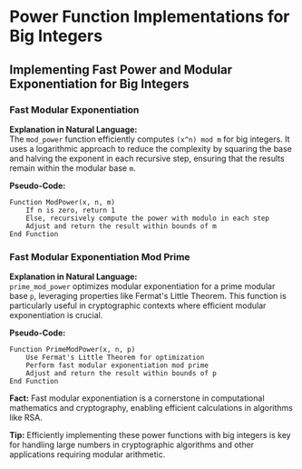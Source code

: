 
# Power Function Implementations for Big Integers

## Implementing Fast Power and Modular Exponentiation for Big Integers

### Fast Modular Exponentiation
**Explanation in Natural Language:**  
The `mod_power` function efficiently computes `(x^n) mod m` for big integers. It uses a logarithmic approach to reduce the complexity by squaring the base and halving the exponent in each recursive step, ensuring that the results remain within the modular base `m`.

**Pseudo-Code:**
```
Function ModPower(x, n, m)
    If n is zero, return 1
    Else, recursively compute the power with modulo in each step
    Adjust and return the result within bounds of m
End Function
```

### Fast Modular Exponentiation Mod Prime
**Explanation in Natural Language:**  
`prime_mod_power` optimizes modular exponentiation for a prime modular base `p`, leveraging properties like Fermat's Little Theorem. This function is particularly useful in cryptographic contexts where efficient modular exponentiation is crucial.

**Pseudo-Code:**
```
Function PrimeModPower(x, n, p)
    Use Fermat's Little Theorem for optimization
    Perform fast modular exponentiation mod prime
    Adjust and return the result within bounds of p
End Function
```

**Fact:** Fast modular exponentiation is a cornerstone in computational mathematics and cryptography, enabling efficient calculations in algorithms like RSA.

**Tip:** Efficiently implementing these power functions with big integers is key for handling large numbers in cryptographic algorithms and other applications requiring modular arithmetic.

